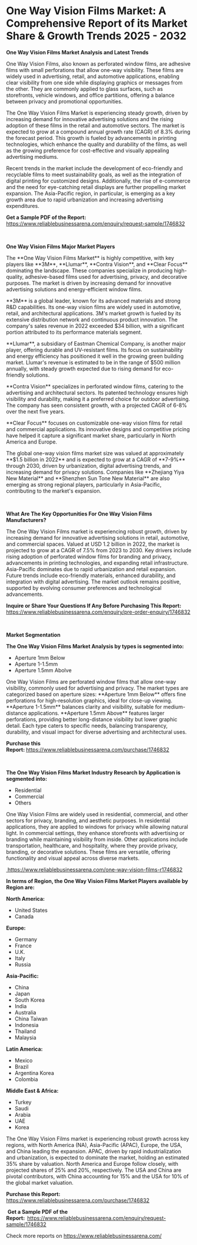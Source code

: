 <p><h1>One Way Vision Films Market: A Comprehensive Report of its Market Share & Growth Trends 2025 - 2032</h1></p><p><strong>One Way Vision Films Market Analysis and Latest Trends</strong></p>
<p><p>One Way Vision Films, also known as perforated window films, are adhesive films with small perforations that allow one-way visibility. These films are widely used in advertising, retail, and automotive applications, enabling clear visibility from one side while displaying graphics or messages from the other. They are commonly applied to glass surfaces, such as storefronts, vehicle windows, and office partitions, offering a balance between privacy and promotional opportunities.</p><p>The One Way Vision Films Market is experiencing steady growth, driven by increasing demand for innovative advertising solutions and the rising adoption of these films in the retail and automotive sectors. The market is expected to grow at a compound annual growth rate (CAGR) of 8.3% during the forecast period. This growth is fueled by advancements in printing technologies, which enhance the quality and durability of the films, as well as the growing preference for cost-effective and visually appealing advertising mediums.</p><p>Recent trends in the market include the development of eco-friendly and recyclable films to meet sustainability goals, as well as the integration of digital printing for customized designs. Additionally, the rise of e-commerce and the need for eye-catching retail displays are further propelling market expansion. The Asia-Pacific region, in particular, is emerging as a key growth area due to rapid urbanization and increasing advertising expenditures.</p></p>
<p><strong>Get a Sample PDF of the Report:&nbsp;</strong> <a href="https://www.reliablebusinessarena.com/enquiry/request-sample/1746832?utm_campaign=1766&utm_medium=2&utm_source=Github&utm_content=ia&utm_term=26012025&utm_id=one-way-vision-films">https://www.reliablebusinessarena.com/enquiry/request-sample/1746832</a></p>
<p>&nbsp;</p>
<p><strong>One Way Vision Films Major Market Players</strong></p>
<p><p>The **One Way Vision Films Market** is highly competitive, with key players like **3M**, **Llumar**, **Contra Vision**, and **Clear Focus** dominating the landscape. These companies specialize in producing high-quality, adhesive-based films used for advertising, privacy, and decorative purposes. The market is driven by increasing demand for innovative advertising solutions and energy-efficient window films.</p><p>**3M** is a global leader, known for its advanced materials and strong R&D capabilities. Its one-way vision films are widely used in automotive, retail, and architectural applications. 3M's market growth is fueled by its extensive distribution network and continuous product innovation. The company's sales revenue in 2022 exceeded $34 billion, with a significant portion attributed to its performance materials segment.</p><p>**Llumar**, a subsidiary of Eastman Chemical Company, is another major player, offering durable and UV-resistant films. Its focus on sustainability and energy efficiency has positioned it well in the growing green building market. Llumar's revenue is estimated to be in the range of $500 million annually, with steady growth expected due to rising demand for eco-friendly solutions.</p><p>**Contra Vision** specializes in perforated window films, catering to the advertising and architectural sectors. Its patented technology ensures high visibility and durability, making it a preferred choice for outdoor advertising. The company has seen consistent growth, with a projected CAGR of 6-8% over the next five years.</p><p>**Clear Focus** focuses on customizable one-way vision films for retail and commercial applications. Its innovative designs and competitive pricing have helped it capture a significant market share, particularly in North America and Europe.</p><p>The global one-way vision films market size was valued at approximately **$1.5 billion in 2022** and is expected to grow at a CAGR of **7-9%** through 2030, driven by urbanization, digital advertising trends, and increasing demand for privacy solutions. Companies like **Zhejiang Yiya New Material** and **Shenzhen Sun Tone New Material** are also emerging as strong regional players, particularly in Asia-Pacific, contributing to the market's expansion.</p></p>
<p>&nbsp;</p>
<p><strong>What Are The Key Opportunities For One Way Vision Films Manufacturers?</strong></p>
<p><p>The One Way Vision Films market is experiencing robust growth, driven by increasing demand for innovative advertising solutions in retail, automotive, and commercial spaces. Valued at USD 1.2 billion in 2022, the market is projected to grow at a CAGR of 7.5% from 2023 to 2030. Key drivers include rising adoption of perforated window films for branding and privacy, advancements in printing technologies, and expanding retail infrastructure. Asia-Pacific dominates due to rapid urbanization and retail expansion. Future trends include eco-friendly materials, enhanced durability, and integration with digital advertising. The market outlook remains positive, supported by evolving consumer preferences and technological advancements.</p></p>
<p><strong>Inquire or Share Your Questions If Any Before Purchasing This Report:</strong> <a href="https://www.reliablebusinessarena.com/enquiry/pre-order-enquiry/1746832?utm_campaign=1766&utm_medium=2&utm_source=Github&utm_content=ia&utm_term=26012025&utm_id=one-way-vision-films">https://www.reliablebusinessarena.com/enquiry/pre-order-enquiry/1746832</a></p>
<p>&nbsp;</p>
<p><strong>Market Segmentation</strong></p>
<p><strong>The One Way Vision Films Market Analysis by types is segmented into:</strong></p>
<p><ul><li>Aperture 1mm Below</li><li>Aperture 1-1.5mm</li><li>Aperture 1.5mm Abolve</li></ul></p>
<p><p>One Way Vision Films are perforated window films that allow one-way visibility, commonly used for advertising and privacy. The market types are categorized based on aperture sizes: **Aperture 1mm Below** offers fine perforations for high-resolution graphics, ideal for close-up viewing. **Aperture 1-1.5mm** balances clarity and visibility, suitable for medium-distance applications. **Aperture 1.5mm Above** features larger perforations, providing better long-distance visibility but lower graphic detail. Each type caters to specific needs, balancing transparency, durability, and visual impact for diverse advertising and architectural uses.</p></p>
<p><strong>Purchase this Report:&nbsp;</strong><a href="https://www.reliablebusinessarena.com/purchase/1746832?utm_campaign=1766&utm_medium=2&utm_source=Github&utm_content=ia&utm_term=26012025&utm_id=one-way-vision-films">https://www.reliablebusinessarena.com/purchase/1746832</a></p>
<p>&nbsp;</p>
<p><strong>The One Way Vision Films Market Industry Research by Application is segmented into:</strong></p>
<p><ul><li>Residential</li><li>Commercial</li><li>Others</li></ul></p>
<p><p>One Way Vision Films are widely used in residential, commercial, and other sectors for privacy, branding, and aesthetic purposes. In residential applications, they are applied to windows for privacy while allowing natural light. In commercial settings, they enhance storefronts with advertising or branding while maintaining visibility from inside. Other applications include transportation, healthcare, and hospitality, where they provide privacy, branding, or decorative solutions. These films are versatile, offering functionality and visual appeal across diverse markets.</p></p>
<p><a href="https://www.reliablebusinessarena.com/one-way-vision-films-r1746832?utm_campaign=1766&utm_medium=2&utm_source=Github&utm_content=ia&utm_term=26012025&utm_id=one-way-vision-films">&nbsp;https://www.reliablebusinessarena.com/one-way-vision-films-r1746832</a></p>
<p><strong>In terms of Region, the One Way Vision Films Market Players available by Region are:</strong></p>
<p>
    <p> <strong> North America: </strong>
        <ul>
            <li>United States</li>
            <li>Canada</li>
        </ul>
        </p> 
    <p> <strong> Europe: </strong>
        <ul>
            <li>Germany</li>
            <li>France</li>
            <li>U.K.</li>
            <li>Italy</li>
            <li>Russia</li>
        </ul>
        </p> 
    <p> <strong> Asia-Pacific: </strong>
        <ul>
            <li>China</li>
            <li>Japan</li>
            <li>South Korea</li>
            <li>India</li>
            <li>Australia</li>
            <li>China Taiwan</li>
            <li>Indonesia</li>
            <li>Thailand</li>
            <li>Malaysia</li>
        </ul>
        </p> 
    <p> <strong> Latin America: </strong>
        <ul>
            <li>Mexico</li>
            <li>Brazil</li>
            <li>Argentina Korea</li>
            <li>Colombia</li>
        </ul>
        </p> 
    <p> <strong> Middle East & Africa: </strong>
        <ul>
            <li>Turkey</li>
            <li>Saudi</li>
            <li>Arabia</li>
            <li>UAE</li>
            <li>Korea</li>
        </ul>
    </p>
    </p>
<p><p>The One Way Vision Films market is experiencing robust growth across key regions, with North America (NA), Asia-Pacific (APAC), Europe, the USA, and China leading the expansion. APAC, driven by rapid industrialization and urbanization, is expected to dominate the market, holding an estimated 35% share by valuation. North America and Europe follow closely, with projected shares of 25% and 20%, respectively. The USA and China are pivotal contributors, with China accounting for 15% and the USA for 10% of the global market valuation.</p></p>
<p><strong>Purchase this Report: </strong><a href="https://www.reliablebusinessarena.com/purchase/1746832?utm_campaign=1766&utm_medium=2&utm_source=Github&utm_content=ia&utm_term=26012025&utm_id=one-way-vision-films">https://www.reliablebusinessarena.com/purchase/1746832</a></p>
<p>&nbsp;<strong>Get a Sample PDF of the Report:&nbsp;&nbsp;</strong><a href="https://www.reliablebusinessarena.com/enquiry/request-sample/1746832?utm_campaign=1766&utm_medium=2&utm_source=Github&utm_content=ia&utm_term=26012025&utm_id=one-way-vision-films">https://www.reliablebusinessarena.com/enquiry/request-sample/1746832</a></p>
<p><strong></strong></p>
<p>Check more reports on <a href="https://www.reliablebusinessarena.com/?utm_campaign=1766&utm_medium=2&utm_source=Github&utm_content=ia&utm_term=26012025&utm_id=one-way-vision-films">https://www.reliablebusinessarena.com/</a></p>